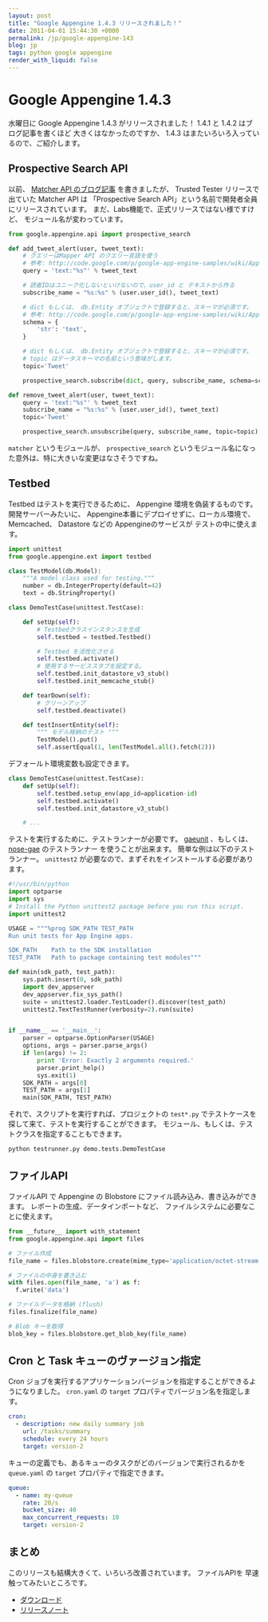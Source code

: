 ```yaml
---
layout: post
title: "Google Appengine 1.4.3 リリースされました！"
date: 2011-04-01 15:44:30 +0000
permalink: /jp/google-appengine-143
blog: jp
tags: python google appengine
render_with_liquid: false
---
```


# Google Appengine 1.4.3

水曜日に Google Appengine 1.4.3 がリリースされました！ 1.4.1 と 1.4.2 はブログ記事を書くほど
大きくはなかったのですか、 1.4.3 はまたいろいろ入っているので、ご紹介します。

## Prospective Search API

以前、 [Matcher API のブログ記事](/jp/appengine-matcher-api) を書きましたが、 Trusted
Tester リリースで出ていた Matcher API は 「Prospective Search
API」という名前で開発者全員にリリースされています。
まだ、Labs機能で、正式リリースではない様ですけど、 モジュール名が変わっています。

```python
from google.appengine.api import prospective_search

def add_tweet_alert(user, tweet_text):
    # クエリーはMapper API のクエリー言語を使う
    # 参考: http://code.google.com/p/google-app-engine-samples/wiki/AppEngineMatcherService#Query_Language
    query = 'text:"%s"' % tweet_text

    # 読者IDはユニーク化しないといけないので、user_id と テキストから作る
    subscribe_name = "%s:%s" % (user.user_id(), tweet_text)

    # dict もしくは、 db.Entity オブジェクトで登録すると、スキーマが必須です。
    # 参考: http://code.google.com/p/google-app-engine-samples/wiki/AppEngineMatcherService#Document_Schema
    schema = {
        'str': 'text',
    }

    # dict もしくは、 db.Entity オブジェクトで登録すると、スキーマが必須です。
    # topic はデータスキーマの名前という意味がします。
    topic='Tweet'

    prospective_search.subscribe(dict, query, subscribe_name, schema=schema, topic=topic)

def remove_tweet_alert(user, tweet_text):
    query = 'text:"%s"' % tweet_text
    subscribe_name = "%s:%s" % (user.user_id(), tweet_text)
    topic='Tweet'

    prospective_search.unsubscribe(query, subscribe_name, topic=topic)
```

`matcher` というモジュールが、 `prospective_search`
というモジュール名になった意外は、特に大きいな変更はなさそうですね。

## Testbed

Testbed はテストを実行できるために、 Appengine 環境を偽装するものです。 開発サーバーみたいに、
Appengine本番にデプロイせずに、ローカル環境で、Memcached、 Datastore などの
Appengineのサービスが テストの中に使えます。

```python
import unittest
from google.appengine.ext import testbed

class TestModel(db.Model):
    """A model class used for testing."""
    number = db.IntegerProperty(default=42)
    text = db.StringProperty()

class DemoTestCase(unittest.TestCase):

    def setUp(self):
        # Testbedクラスインスタンスを生成
        self.testbed = testbed.Testbed()

        # Testbed を活性化させる
        self.testbed.activate()
        # 使用するサービススタブを設定する。
        self.testbed.init_datastore_v3_stub()
        self.testbed.init_memcache_stub()

    def tearDown(self):
        # クリーンアップ
        self.testbed.deactivate()

    def testInsertEntity(self):
        """ モデル格納のテスト """
        TestModel().put()
        self.assertEqual(1, len(TestModel.all().fetch(2)))
```

デフォールト環境変数も設定できます。

```python
class DemoTestCase(unittest.TestCase):
    def setUp(self):
        self.testbed.setup_env(app_id=application-id)
        self.testbed.activate()
        self.testbed.init_datastore_v3_stub()

    # ...
```

テストを実行するために、テストランナーが必要です。 [gaeunit](http://code.google.com/p/gaeunit/)
、もしくは、 [nose-gae](http://code.google.com/p/nose-gae/) のテストランナー
を使うことが出来ます。 簡単な例は以下のテストランナー。 `unittest2`
が必要なので、まずそれをインストールする必要があります。

```python
#!/usr/bin/python
import optparse
import sys
# Install the Python unittest2 package before you run this script.
import unittest2

USAGE = """%prog SDK_PATH TEST_PATH
Run unit tests for App Engine apps.

SDK_PATH    Path to the SDK installation
TEST_PATH   Path to package containing test modules"""

def main(sdk_path, test_path):
    sys.path.insert(0, sdk_path)
    import dev_appserver
    dev_appserver.fix_sys_path()
    suite = unittest2.loader.TestLoader().discover(test_path)
    unittest2.TextTestRunner(verbosity=2).run(suite)


if __name__ == '__main__':
    parser = optparse.OptionParser(USAGE)
    options, args = parser.parse_args()
    if len(args) != 2:
        print 'Error: Exactly 2 arguments required.'
        parser.print_help()
        sys.exit(1)
    SDK_PATH = args[0]
    TEST_PATH = args[1]
    main(SDK_PATH, TEST_PATH)
```

それで、スクリプトを実行すれば、プロジェクトの `test*.py` でテストケースを探して来て、テストを実行することができます。
モジュール、もしくは、テストクラスを指定することもできます。

```shell
python testrunner.py demo.tests.DemoTestCase
```

## ファイルAPI

ファイルAPI で Appengine の Blobstore にファイル読み込み、書き込みができます。 レポートの生成、データインポートなど、
ファイルシステムに必要なことに使えます。

```python
from __future__ import with_statement
from google.appengine.api import files

# ファイル作成
file_name = files.blobstore.create(mime_type='application/octet-stream')

# ファイルの中身を書き込む
with files.open(file_name, 'a') as f:
  f.write('data')

# ファイルデータを格納 (flush)
files.finalize(file_name)

# Blob キーを取得
blob_key = files.blobstore.get_blob_key(file_name)
```

## Cron と Task キューのヴァージョン指定

Cron ジョブを実行するアプリケーションバージョンを指定することができるようになりました。 `cron.yaml` の `target`
プロパティでバージョン名を指定します。

```yaml
cron:
  - description: new daily summary job
    url: /tasks/summary
    schedule: every 24 hours
    target: version-2
```

キューの定義でも、あるキューのタスクがどのバージョンで実行されるかを `queue.yaml` の `target` プロパティで指定できます。

```yaml
queue:
  - name: my-queue
    rate: 20/s
    bucket_size: 40
    max_concurrent_requests: 10
    target: version-2
```

## まとめ

このリリースも結構大きくて、いろいろ改善されています。 ファイルAPIを 早速触ってみたいところです。

- [ダウンロード](http://code.google.com/intl/en/appengine/downloads.html)
- [リリースノート](http://code.google.com/p/googleappengine/wiki/SdkReleaseNotes)
